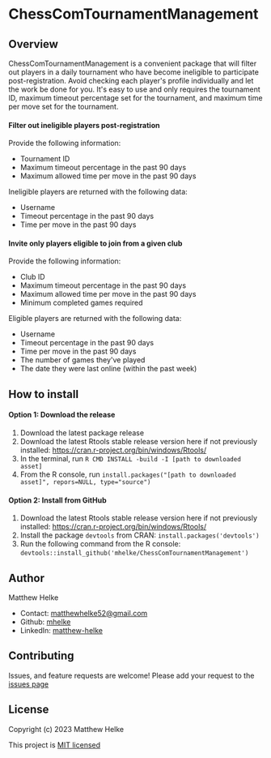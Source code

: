 # ChessComTournamentManagement

## Overview

ChessComTournamentManagement is a convenient package that will filter out players in a daily tournament who have become ineligible to participate post-registration. Avoid checking each player's profile individually and let the work be done for you. It's easy to use and only requires the tournament ID, maximum timeout percentage set for the tournament, and maximum time per move set for the tournament.

#### Filter out ineligible players post-registration

Provide the following information:
  * Tournament ID
  * Maximum timeout percentage in the past 90 days
  * Maximum allowed time per move in the past 90 days

Ineligible players are returned with the following data:
  * Username
  * Timeout percentage in the past 90 days
  * Time per move in the past 90 days
  
#### Invite only players eligible to join from a given club

Provide the following information:
  * Club ID
  * Maximum timeout percentage in the past 90 days
  * Maximum allowed time per move in the past 90 days
  * Minimum completed games required

Eligible players are returned with the following data:
  * Username
  * Timeout percentage in the past 90 days
  * Time per move in the past 90 days
  * The number of games they've played
  * The date they were last online (within the past week)

## How to install

#### Option 1: Download the release

1. Download the latest package release
2. Download the latest Rtools stable release version here if not previously installed: https://cran.r-project.org/bin/windows/Rtools/
3. In the terminal, run `R CMD INSTALL -build -I [path to downloaded asset]`
4. From the R console, run `install.packages("[path to downloaded asset]", repors=NULL, type="source")`

#### Option 2: Install from GitHub

1. Download the latest Rtools stable release version here if not previously installed: https://cran.r-project.org/bin/windows/Rtools/
2. Install the package `devtools` from CRAN: `install.packages('devtools')`
3. Run the following command from the R console: `devtools::install_github('mhelke/ChessComTournamentManagement')`

## Author

Matthew Helke

* Contact: [matthewhelke52@gmail.com](mailto:matthewhelke52@gmail.com)
* Github: [mhelke](https://github.com/mhelke)
* LinkedIn: [matthew-helke](https://www.linkedin.com/in/matthew-helke)

## Contributing

Issues, and feature requests are welcome!
Please add your request to the [issues page](https://github.com/mhelke/ChessComTournamentManagement/issues)

## License

Copyright (c) 2023 Matthew Helke

This project is [MIT licensed](https://github.com/mhelke/ChessComTournamentManagement/blob/master/LICENSE.md)
